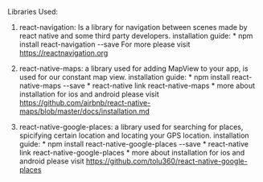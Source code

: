 Libraries Used:
1. react-navigation: Is a library for navigation between scenes made by react native and some third party developers. 
    installation guide: 
        * npm install react-navigation --save
        For more please visit https://reactnavigation.org

2. react-native-maps: a library used for adding MapView to your app, is used for our constant map view.
    installation guide:
        * npm install react-native-maps --save
        * react-native link react-native-maps
        * more about installation for ios and android please visit https://github.com/airbnb/react-native-maps/blob/master/docs/installation.md

3. react-native-google-places: a library used for searching for places, spicifying certain location and locating your GPS location.
    installation guide:
        * npm install react-native-google-places --save
        * react-native link react-native-google-places
        * more about installation for ios and android please visit 
        https://github.com/tolu360/react-native-google-places